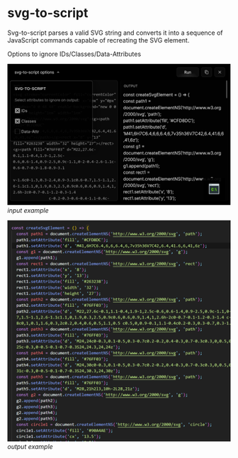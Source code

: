 # svg-to-script

Svg-to-script parses a valid SVG string and converts it into a sequence of JavaScript commands capable of recreating the SVG element.

Options to ignore IDs/Classes/Data-Attributes

![screen](screenshots/scrn1.png)
*input example*

![screen](screenshots/output.png)
*output example*
